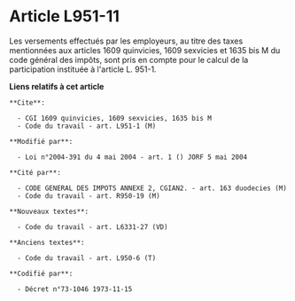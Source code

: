 # Article L951-11

Les versements effectués par les employeurs, au titre des taxes mentionnées aux articles 1609 quinvicies, 1609 sexvicies et
1635 bis M du code général des impôts, sont pris en compte pour le calcul de la participation instituée à l'article L. 951-1.

**Liens relatifs à cet article**

	**Cite**:

	  - CGI 1609 quinvicies, 1609 sexvicies, 1635 bis M
	  - Code du travail - art. L951-1 (M)

	**Modifié par**:

	  - Loi n°2004-391 du 4 mai 2004 - art. 1 () JORF 5 mai 2004

	**Cité par**:

	  - CODE GENERAL DES IMPOTS ANNEXE 2, CGIAN2. - art. 163 duodecies (M)
	  - Code du travail - art. R950-19 (M)

	**Nouveaux textes**:

	  - Code du travail - art. L6331-27 (VD)

	**Anciens textes**:

	  - Code du travail - art. L950-6 (T)

	**Codifié par**:

	  - Décret n°73-1046 1973-11-15
